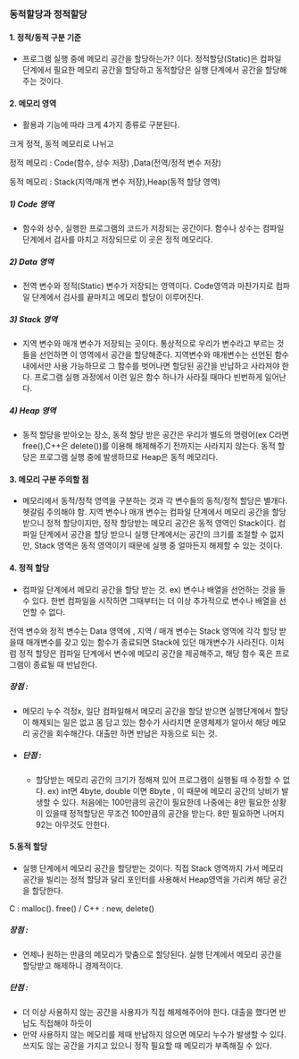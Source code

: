 ### 동적할당과 정적할당



#### 1.  정적/동적 구분 기준

- 프로그램 실행 중에 메모리 공간을 할당하는가? 이다. 정적할당(Static)은 컴파일 단계에서 필요한 메모리 공간을 할당하고 동적할당은 실행 단계에서 공간을 할당해주는 것이다.



#### 2. 메모리 영역

- 활용과 기능에 따라 크게 4가지 종류로 구분된다.

크게 정적, 동적 메모리로 나뉘고 

정적 메모리 : Code(함수, 상수 저장) ,Data(전역/정적 변수 저장)

동적 메모리 : Stack(지역/매개 변수 저장),Heap(동적 할당 영역)



##### 1) Code 영역

- 함수와 상수, 실행한 프로그램의 코드가 저장되는 공간이다. 함수나 상수는 컴파일 단계에서 검사를 마치고 저장되므로 이 곳은 정적 메모리다.

##### 2) Data 영역

- 전역 변수와 정적(Static) 변수가 저장되는 영역이다. Code영역과 마찬가지로 컴파일 단계에서 검사를 끝마치고 메모리 할당이 이루어진다.

##### 3) Stack 영역

- 지역 변수와 매개 변수가 저장되는 곳이다. 통상적으로 우리가 변수라고 부르는 것들을 선언하면 이 영역에서 공간을 할당해준다. 지역변수와 매개변수는 선언된 함수 내에서만 사용 가능하므로 그 함수를 벗어나면 할당된 공간을 반납하고 사라져야 한다. 프로그램 실행 과정에서 이런 일은 함수 하나가 사라질 때마다 빈번하게 일어난다.

##### 4) Heap 영역

- 동적 할당을 받아오는 장소, 동적 할당 받은 공간은 우리가 별도의 명령어(ex C라면 free(),C++은 delete())를 이용해 해제해주기 전까지는 사라지지 않는다. 동적 할당은 프로그램 실행 중에 발생하므로 Heap은 동적 메모리다.



#### 3. 메모리 구분 주의할 점

- 메모리에서 동적/정적 영역을 구분하는 것과 각 변수들의 동적/정적 할당은 별개다. 헷갈림 주의해야 함. 지역 변수나 매개 변수는 컴파일 단계에서 메모리 공간을 할당받으니 정적 할당이지만, 정작 할당받는 메모리 공간은 동적 영역인 Stack이다. 컴파일 단계에서 공간을 할당 받으니 실행 단계에서는 공간의 크기를 조절할 수 없지만, Stack 영역은 동적 영역이기 때문에 실행 중 얼마든지 해제할 수 있는 것이다.



#### 4. 정적 할당

- 컴파일 단계에서 메모리 공간을 할당 받는 것. ex) 변수나 배열을 선언하는 것을 들 수 있다. 한번 컴파일을 시작하면 그때부터는 더 이상 추가적으로 변수나 배열을 선언할 수 없다.

전역 변수와 정적 변수는 Data 영역에 , 지역 / 매개 변수는 Stack 영역에 각각 할당 받을때 매개변수를 갖고 있는 함수가 종료되면 Stack에 있던 매개변수가 사라진다. 이처럼 정적 할당은 컴파일 단계에서 변수에 메모리 공간을 제공해주고, 해당 함수 혹은 프로그램이 종료될 때 반납한다.

##### 장점 : 

- 메모리 누수 걱정x, 일단 컴파일해서 메모리 공간을 할당 받으면 실행단계에서 할당이 해제되는 일은 없고 몸 담고 있는 함수가 사라지면 운영체제가 알아서 해당 메모리 공간을 회수해간다. 대출만 하면 반납은 자동으로 되는 것.

- ##### 단점 : 

  - 할당받는 메모리 공간의 크기가 정해져 있어 프로그램이 실행될 때 수정할 수 없다.  ex) int면 4byte, double 이면 8byte , 이 때문에 메모리 공간의 낭비가 발생할 수 있다. 처음에는 100만큼의 공간이 필요한데 나중에는 8만 필요한 상황이 있을때 정적할당은 무조건 100만큼의 공간을 받는다. 8만 필요하면 나머지 92는 아무것도 안한다.



#### 5.동적 할당

- 실행 단계에서 메모리 공간을 할당받는 것이다. 직접 Stack 영역까지 가서 메모리 공간을 빌리는 정적 할당과 달리 포인터를 사용해서 Heap영역을 가리켜 해당 공간을 할당한다.

C : malloc(). free() / C++ : new, delete()



##### 장점 : 

- 언제나 원하는 만큼의 메모리가 맞춤으로 할당된다. 실행 단계에서 메모리 공간을 할당받고 해제하니 경제적이다.

##### 단점 :

- 더 이상 사용하지 않는 공간을 사용자가 직접 해제해주어야 한다. 대출을 했다면 반납도 직접해야 하듯이
- 만약 사용하지 않는 메모리를 제때 반납하지 않으면 메모리 누수가 발생할 수 있다. 쓰지도 않는 공간을 가지고 있으니 정작 필요할 때 메모리가 부족해질 수 있다.

















